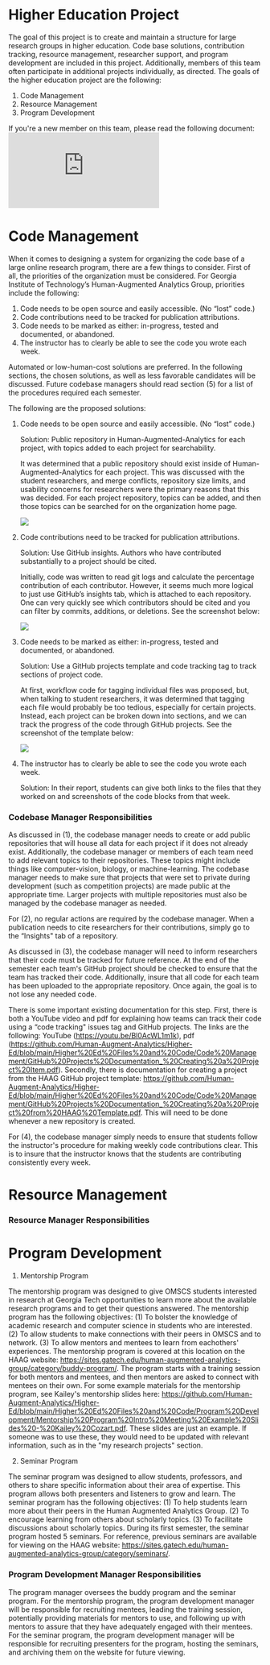 # Higher Education Project

The goal of this project is to create and maintain a structure for large research groups in higher education. Code base solutions, contribution tracking, resource management, researcher support, and program development are included in this project. Additionally, members of this team often participate in additional projects individually, as directed. The goals of the higher education project are the following:

1) Code Management
2) Resource Management
3) Program Development

If you're a new member on this team, please read the following document: ![](https://github.com/Human-Augment-Analytics/Higher-Ed/blob/main/Higher%20Ed%20Files%20and%20Code/Higher_Ed_Final_Document.pdf)

# Code Management

When it comes to designing a system for organizing the code base of a large online research program, there are a few things to consider. First of all, the priorities of the organization must be considered. For Georgia Institute of Technology’s Human-Augmented Analytics Group, priorities include the following:

1) Code needs to be open source and easily accessible. (No “lost” code.)
2) Code contributions need to be tracked for publication attributions. 
3) Code needs to be marked as either: in-progress, tested and documented, or abandoned.
4) The instructor has to clearly be able to see the code you wrote each week.

Automated or low-human-cost solutions are preferred. In the following sections, the chosen solutions, as well as less
favorable candidates will be discussed. Future codebase managers should read section (5) for a list of the procedures required
each semester.

The following are the proposed solutions: 

1) Code needs to be open source and easily accessible. (No “lost” code.)

    Solution: Public repository in Human-Augmented-Analytics for each project, with topics added to each project for searchability.
   
    It was determined that a public repository should exist inside of Human-Augmented-Analytics for each project. This was discussed with the student researchers, and merge conflicts, repository size limits, and usability concerns for researchers were the primary reasons that this was decided. For each project repository, topics can be added, and then those topics can be searched for on the organization home page.

    ![](https://github.com/Human-Augment-Analytics/Higher-Ed/blob/main/Higher%20Ed%20Files%20and%20Code/imgs/code_base_1.PNG)

2) Code contributions need to be tracked for publication attributions. 

    Solution: Use GitHub insights. Authors who have contributed substantially to a project should be cited.

    Initially, code was written to read git logs and calculate the percentage contribution of each contributor. However, it seems much more logical to just use GitHub’s insights tab, which is attached to each repository. One can very quickly see which contributors should be cited and you can filter by commits, additions, or deletions. See the screenshot below:

    ![](https://github.com/Human-Augment-Analytics/Higher-Ed/blob/main/Higher%20Ed%20Files%20and%20Code/imgs/code_base_2.PNG)

3) Code needs to be marked as either: in-progress, tested and documented, or abandoned.
    
    Solution: Use a GitHub projects template and code tracking tag to track sections of project code.

    At first, workflow code for tagging individual files was proposed, but, when talking to student researchers, it was determined that tagging each file would probably be too tedious, especially for certain projects. Instead, each project can be broken down into sections, and we can track the progress of the code through GitHub projects. See the screenshot of the template below:

    ![](https://github.com/Human-Augment-Analytics/Higher-Ed/blob/main/Higher%20Ed%20Files%20and%20Code/imgs/code_base_3.PNG)

4) The instructor has to clearly be able to see the code you wrote each week. 

    Solution: In their report, students can give both links to the files that they worked on and screenshots of the code blocks from that week.

### Codebase Manager Responsibilities

As discussed in (1), the codebase manager needs to create or add public repositories that will house all data for each project if it does not already exist. Additionally, the codebase manager or members of each team need to add relevant topics to their repositories. These topics might include things like computer-vision, biology, or machine-learning. The codebase manager needs to make sure that projects that were set to private during development (such as competition projects) are made public at the appropriate time. Larger projects with multiple repositories must also be managed by the codebase manager as needed.

For (2), no regular actions are required by the codebase manager. When a publication needs to cite researchers for their contributions, simply go to the “Insights" tab of a repository.

As discussed in (3), the codebase manager will need to inform researchers that their code must be tracked for future reference. At the end of the semester each team's GitHub project should be checked to ensure that the team has tracked their code. Additionally, insure that all code for each team has been uploaded to the appropriate repository. Once again, the goal is to not lose any needed code. 

There is some important existing documentation for this step. First, there is both a YouTube video and pdf for explaining how teams can track their code using a “code tracking" issues tag and GitHub projects. The links are the following: YouTube (https://youtu.be/Bl0AcWL1m1k), pdf (https://github.com/Human-Augment-Analytics/Higher-Ed/blob/main/Higher%20Ed%20Files%20and%20Code/Code%20Management/GitHub%20Projects%20Documentation_%20Creating%20a%20Project%20Item.pdf). Secondly, there is documentation for creating a project from the HAAG GitHub project template: https://github.com/Human-Augment-Analytics/Higher-Ed/blob/main/Higher%20Ed%20Files%20and%20Code/Code%20Management/GitHub%20Projects%20Documentation_%20Creating%20a%20Project%20from%20HAAG%20Template.pdf. This will need to be done whenever a new repository is created.

For (4), the codebase manager simply needs to ensure that students follow the instructor's procedure for making weekly code contributions clear. This is to insure that the instructor knows that the students are contributing consistently every week.

# Resource Management

### Resource Manager Responsibilities

# Program Development

1) Mentorship Program

The mentorship program was designed to give OMSCS students interested in research at Georgia Tech opportunities to learn more about the available research programs and to get their questions answered. The mentorship program has the following objectives: 
(1) To bolster the knowledge of academic research and computer science in students who are interested.
(2) To allow students to make connections with their peers in OMSCS and to network.
(3) To allow mentors and mentees to learn from eachothers' experiences.
The mentorship program is covered at this location on the HAAG website: https://sites.gatech.edu/human-augmented-analytics-group/category/buddy-program/. The program starts with a training session for both mentors and mentees, and then mentors are asked to connect with mentees on their own. For some example materials for the mentorship program, see Kailey's mentorship slides here: https://github.com/Human-Augment-Analytics/Higher-Ed/blob/main/Higher%20Ed%20Files%20and%20Code/Program%20Development/Mentorship%20Program%20Intro%20Meeting%20Example%20Slides%20-%20Kailey%20Cozart.pdf. These slides are just an example. If someone was to use these, they would need to be updated with relevant information, such as in the "my research projects" section.

2) Seminar Program

The seminar program was designed to allow students, professors, and others to share specific information about their area of expertise. This program allows both presenters and listeners to grow and learn. The seminar program has the following objectives: 
(1) To help students learn more about their peers in the Human Augmented Analytics Group.
(2) To encourage learning from others about scholarly topics.
(3) To facilitate discussions about scholarly topics.
During its first semester, the seminar program hosted 5 seminars. For reference, previous seminars are available for viewing on the HAAG website: https://sites.gatech.edu/human-augmented-analytics-group/category/seminars/.

### Program Development Manager Responsibilities

The program manager oversees the buddy program and the seminar program. For the mentorship program, the program development manager will be responsible for recruiting mentees, leading the training session, potentially providing materials for mentors to use, and following up with mentors to assure that they have adequately engaged with their mentees. For the seminar program, the program development manager will be responsible for recruiting presenters for the program, hosting the seminars, and archiving them on the website for future viewing.
